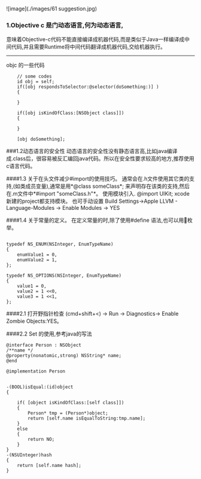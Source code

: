 ![image](./images/61 suggestion.jpg)


### 1.Objective c 是门动态语言,何为动态语言,

意味着Objective-c代码不能直接编译成机器代码,而是类似于Java一样编译成中间代码,并且需要Runtime将中间代码翻译成机器代码,交给机器执行。


***
objc 的一些代码

```objc
    // some codes
    id obj = self;
    if([obj respondsToSelector:@selector(doSomething:)] )
    {
        
    }
    
    if([obj isKindOfClass:[NSObject class]])
    {
        
    }
    
    [obj doSomething];
```


###1.2动态语言的安全性
动态语言的安全性没有静态语言高,比如java编译成.class后，很容易被反汇编回java代码。所以在安全性要求较高的地方,推荐使用c语言代码。

####1.3 关于在头文件减少#import的使用技巧。
通常会在.h文件使用其它类的支持,(如类成员变量),通常是用*@class someClass*; 来声明存在该类的支持,然后在.m文件中*#import "someClass.h"*。
使用模块引入.
@import UIKit;
xcode 新建的project都支持模块。
也可手动设置
 Build Settings->Apple LLVM - Language-Modules -> Enable Modules -> YES

####1.4 关于常量的定义。
在定义常量的时,除了使用#define 语法,也可以用枚举。

~~~objc

typedef NS_ENUM(NSInteger, EnumTypeName)
{
    enumValue1 = 0,
    enumValue2 = 1,
};

typedef NS_OPTIONS(NSInteger, EnumTypeName)
{
    value1 = 0,
    value2 = 1 <<0,
    value3 = 1 <<1,
};
~~~
	
	
####2.1 打开野指针检查
(cmd+shift+<) -> Run -> Diagnostics-> Enable Zombie Objects:YES。


####2.2 Set 的使用,参考java的写法


~~~objc
@interface Person : NSObject
/**name */
@property(nonatomic,strong) NSString* name;
@end

@implementation Person


-(BOOL)isEqual:(id)object
{
    
    if( [object isKindOfClass:[self class]])
    {
        Person* tmp = (Person*)object;
        return [self.name isEqualToString:tmp.name];
    }
    else
    {
        return NO;
    }
}
-(NSUInteger)hash
{
    return [self.name hash];
}
~~~






